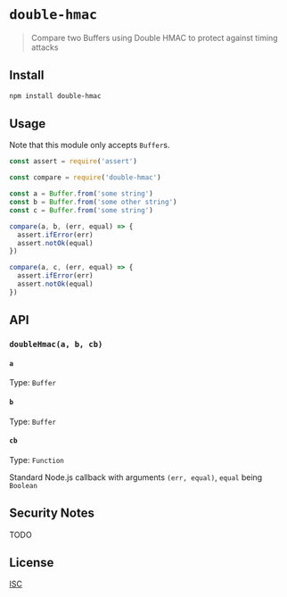# `double-hmac`
> Compare two Buffers using Double HMAC to protect against timing attacks

## Install
```sh
npm install double-hmac
```

## Usage
Note that this module only accepts `Buffer`s.

```js
const assert = require('assert')

const compare = require('double-hmac')

const a = Buffer.from('some string')
const b = Buffer.from('some other string')
const c = Buffer.from('some string')

compare(a, b, (err, equal) => {
  assert.ifError(err)
  assert.notOk(equal)
})

compare(a, c, (err, equal) => {
  assert.ifError(err)
  assert.notOk(equal)
})

```

## API

### `doubleHmac(a, b, cb)`

#### `a`
Type: `Buffer`

#### `b`
Type: `Buffer`

#### `cb`
Type: `Function`

Standard Node.js callback with arguments `(err, equal)`, `equal` being `Boolean`

## Security Notes

TODO

## License

[ISC](LICENSE.md)
